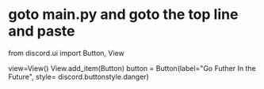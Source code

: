 # goto main.py and goto the top line and paste
from discord.ui import Button, View

view=View()
View.add_item(Button)
button = Button(label="Go Futher In the     Future", style= discord.buttonstyle.danger)